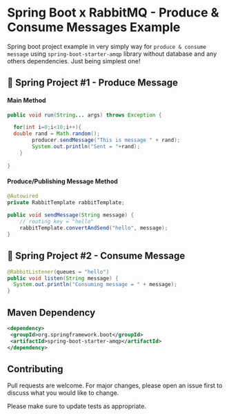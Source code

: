 # Spring Boot x RabbitMQ - Produce & Consume Messages Example

Spring boot project example in very simply way for `produce & consume message` using  `spring-boot-starter-amqp` library without database and any others dependencies. Just being simplest one!

## :rocket: Spring Project #1 - Produce Message

#### Main Method

```java
public void run(String... args) throws Exception {  

  for(int i=0;i<10;i++){  
  double rand = Math.random();  
        producer.sendMessage("This is message " + rand);  
        System.out.println("Sent = "+rand);  
    }  
    
}
``` 

#### Produce/Publishing Message Method

```java
@Autowired  
private RabbitTemplate rabbitTemplate;  
  
public void sendMessage(String message) {  
	// routing key = "hello"  
	rabbitTemplate.convertAndSend("hello", message);  
}
``` 


## :rocket: Spring Project #2 - Consume Message
```java
@RabbitListener(queues = "hello")  
public void listen(String message) {  
  System.out.println("Consuming message = " + message);  
}
``` 

## Maven Dependency
```xml
<dependency>  
 <groupId>org.springframework.boot</groupId>  
 <artifactId>spring-boot-starter-amqp</artifactId>  
</dependency>
```

## Contributing
Pull requests are welcome. For major changes, please open an issue first to discuss what you would like to change.

Please make sure to update tests as appropriate.

